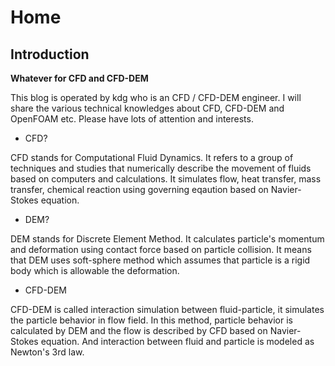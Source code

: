 # Home

## Introduction

**Whatever for CFD and CFD-DEM**

This blog is operated by kdg who is an CFD / CFD-DEM engineer.
I will share the various technical knowledges about CFD, CFD-DEM and OpenFOAM etc. Please have lots of attention and interests.

+ CFD?

CFD stands for Computational Fluid Dynamics.
It refers to a group of techniques and studies that numerically describe the movement of fluids based on computers and calculations.
It simulates flow, heat transfer, mass transfer, chemical reaction using governing eqaution based on Navier-Stokes equation.

+ DEM?

DEM stands for Discrete Element Method.
It calculates particle's momentum and deformation using contact force based on particle collision.
It means that DEM uses soft-sphere method which assumes that particle is a rigid body which is allowable the deformation.

+ CFD-DEM

CFD-DEM is called interaction simulation between fluid-particle, it simulates the particle behavior in flow field.
In this method, particle behavior is calculated by DEM and the flow is described by CFD based on Navier-Stokes equation. And interaction between fluid and particle is modeled as Newton's 3rd law.
